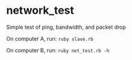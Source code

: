 # network_test
Simple test of ping, bandwidth, and packet drop

On computer A, run:
`ruby slave.rb`

On computer B, run:
`ruby net_test.rb -h`

